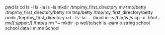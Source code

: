pwd
ls
cd
ls -l
ls -la
ls -la
mkdir /tmp/my_first_directory
mv tmp/betty /tmp/my_first_directory/betty
rm tmp/betty /tmp/my_first_directory/betty
rmdir /tmp/my_first_directory
cd -
ls -la . .. /boot
in -s /bin/is _/s_
cp -u *.html ..
mv[[:upper:]]* /tmp/u
rm *~
mkdir -p wel/to/sch
ls -pam
o string school school data
!:mime School 
